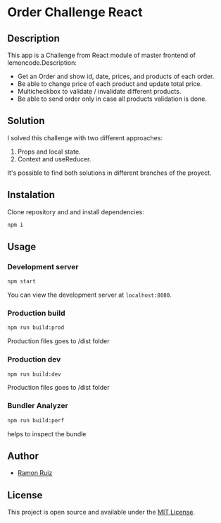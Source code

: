 # Order Challenge React

## Description

This app is a Challenge from React module of master frontend of lemoncode.Description:

- Get an Order and show id, date, prices, and products of each order.
- Be able to change price of each product and update total price.
- Multicheckbox to validate / invalidate different products.
- Be able to send order only in case all products validation is done.

## Solution

I solved this challenge with two different approaches:

1. Props and local state.
2. Context and useReducer.

It's possible to find both solutions in different branches of the proyect.

## Instalation

Clone repository and and install dependencies:

```sh
npm i
```

## Usage

### Development server

```bash
npm start
```

You can view the development server at `localhost:8080`.

### Production build

```bash
npm run build:prod
```

Production files goes to /dist folder

### Production dev

```bash
npm run build:dev
```

Production files goes to /dist folder

### Bundler Analyzer

```bash
npm run build:perf
```

helps to inspect the bundle

## Author

- [Ramon Ruiz](https://github.com/ramonrp)

## License

This project is open source and available under the [MIT License](LICENSE).
